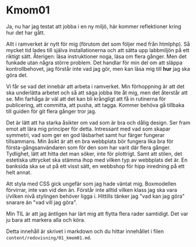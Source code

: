 ---
---
Kmom01
=========================

Ja, nu har jag testat att jobba i en ny miljö, här kommer reflektioner kring hur det har gått.

Allt i ramverket är nytt för mig (förutom det som följer med från htmlphp). Så mycket tid lades till själva installationerna och att sätta upp labbmiljön på ett riktigt sätt. Återigen: läsa instruktioner noga, läsa om flera gånger. Men det funkade utan några större problem. Det handlar för min del om att släppa kontrollbehovet, jag förstår inte vad jag gör, men kan läsa mig till __hur__ jag ska göra det.

Vi får se vad det innebär att arbeta i ramverket. Min förhoppning är att det ska underlätta arbetet och så att säga jobba lite åt mig, men det återstår att se. Min farhåga är väl att det kan bli krångligt att få in rutinerna för publicering, att committa, att pusha, att tagga. Kommer behöva gå tillbaka till guiden för git flera gånger tror jag.

Det är lätt att ha starka åsikter om vad som är bra och dålig design. Ser fram emot att lära mig principer för detta. Intressant med vad som skapar symmetri, vad som ger en god läsbarhet samt hur färger fungerar tillsammans. Min åsikt är att en bra webbplats bör fungera lika bra för första-gångsanvändaren som för den som har varit där flera gånger. Tydlighet, lätt att hitta det man söker, inte för plottrigt. Samt att stilen, det estetiska uttrycket ska stämma ihop med vilken typ av webbplats det är. En banksida ska se ut på ett visst sätt, en webbshop för hipp inredning på ett helt annat.

Att styla med CSS gick ungefär som jag hade väntat mig. Boxmodellen förvirrar, inte van vid den än. Förstår inte alltid vilken klass jag ska vara i/vilken nivå stylingen behöver ligga i. Hittills tänker jag "vad kan jag göra" snarare än "vad vill jag göra".

Min TIL är att jag äntligen har lärt mig att flytta flera rader samtidigt. Det var ju bara att markera alla och köra.


Detta innehåll är skrivet i markdown och du hittar innehållet i filen `content/redovisning/01_kmom01.md`.

